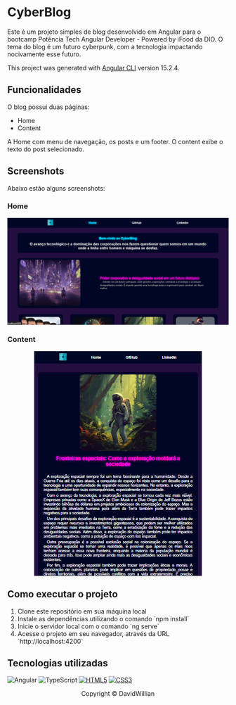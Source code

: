 # CyberBlog
Este é um projeto simples de blog desenvolvido em Angular para o bootcamp Potência Tech Angular Developer - Powered by iFood da DIO. O tema do blog é um futuro cyberpunk, com a tecnologia impactando nocivamente esse futuro.

This project was generated with [Angular CLI](https://github.com/angular/angular-cli) version 15.2.4.

## Funcionalidades
O blog possui duas páginas:
* Home
* Content
<p>A Home com menu de navegação, os posts e um footer. O content exibe o texto do post selecionado.</p>

## Screenshots
Abaixo estão alguns screenshots:

### Home
<p align="center">
<img src="src/assets/screen-shot-home.png" align="center">
</p>

### Content
<p align="center">
<img src="src/assets/screen-shot-content.png" align="center">
</p>

## Como executar o projeto
<ol>
    <li>Clone este repositório em sua máquina local</li>
    <li>Instale as dependências utilizando o comando `npm install`</li>
    <li>Inicie o servidor local com o comando `ng serve`</li>
    <li>Acesse o projeto em seu navegador, através da URL `http://localhost:4200`</li>
</ol>

## Tecnologias utilizadas
![Angular](https://img.shields.io/badge/angular-%23DD0031.svg?style=for-the-badge&logo=angular&logoColor=white)
![TypeScript](https://img.shields.io/badge/typescript-%23007ACC.svg?style=for-the-badge&logo=typescript&logoColor=white)
[![HTML5](https://img.shields.io/badge/HTML5-E34F26?style=for-the-badge&logo=html5&logoColor=white)](https://developer.mozilla.org/pt-BR/docs/Web/HTML)
[![CSS3](https://img.shields.io/badge/CSS3-1572B6?style=for-the-badge&logo=css3&logoColor=white)](https://developer.mozilla.org/pt-BR/docs/Web/CSS)

<p align="center">Copyright © DavidWillian</p>